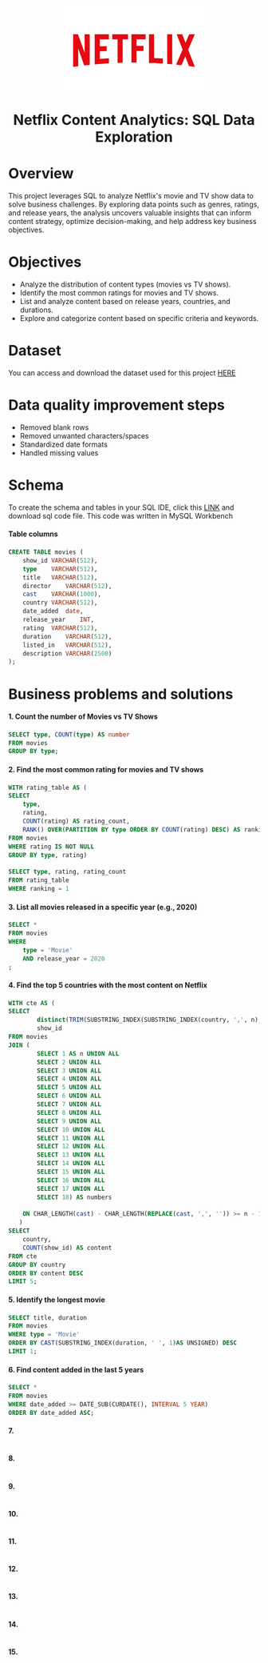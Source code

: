 <p align="center">
  <img src="https://github.com/Injamam001/sql_project_netflix/blob/main/logo.png" alt="Netflix Logo" width="300">
</p>

<h1 align="center">Netflix Content Analytics: SQL Data Exploration</h1>

# Overview
This project leverages SQL to analyze Netflix's movie and TV show data to solve business challenges. By exploring data points such as genres, ratings, and release years, the analysis uncovers valuable insights that can inform content strategy, optimize decision-making, and help address key business objectives.

# Objectives
- Analyze the distribution of content types (movies vs TV shows).
- Identify the most common ratings for movies and TV shows.
- List and analyze content based on release years, countries, and durations.
- Explore and categorize content based on specific criteria and keywords.

# Dataset
You can access and download the dataset used for this project [HERE](https://www.kaggle.com/datasets/shivamb/netflix-shows?resource=download)

# Data quality improvement steps
- Removed blank rows
- Removed unwanted characters/spaces
- Standardized date formats
- Handled missing values
# Schema
To create the schema and tables in your SQL IDE, click this [LINK](https://github.com/Injamam001/sql_project_netflix/blob/main/sql_code_for_importing_netflix_data.sql) and download sql code file. This code was written in MySQL Workbench

#### Table columns
```sql
CREATE TABLE movies (
    show_id	VARCHAR(512),
    type	VARCHAR(512),
    title	VARCHAR(512),
    director	VARCHAR(512),
    cast	VARCHAR(1000),
    country	VARCHAR(512),
    date_added	date,
    release_year	INT,
    rating	VARCHAR(512),
    duration	VARCHAR(512),
    listed_in	VARCHAR(512),
    description	VARCHAR(2500)
);
```
# Business problems and solutions
#### 1. Count the number of Movies vs TV Shows
```sql
SELECT type, COUNT(type) AS number
FROM movies
GROUP BY type;
```
#### 2. Find the most common rating for movies and TV shows
```sql
WITH rating_table AS (
SELECT 
	type, 
	rating, 
    COUNT(rating) AS rating_count,
    RANK() OVER(PARTITION BY type ORDER BY COUNT(rating) DESC) AS ranking
FROM movies
WHERE rating IS NOT NULL
GROUP BY type, rating)

SELECT type, rating, rating_count
FROM rating_table
WHERE ranking = 1
```
#### 3. List all movies released in a specific year (e.g., 2020)
```sql
SELECT *
FROM movies
WHERE 
	type = 'Movie'
    AND release_year = 2020
;
```
#### 4. Find the top 5 countries with the most content on Netflix
```sql
WITH cte AS (
SELECT 
	    distinct(TRIM(SUBSTRING_INDEX(SUBSTRING_INDEX(country, ',', n),',',-1))) AS country,
        show_id
FROM movies
JOIN (
        SELECT 1 AS n UNION ALL
        SELECT 2 UNION ALL
        SELECT 3 UNION ALL
        SELECT 4 UNION ALL
        SELECT 5 UNION ALL
        SELECT 6 UNION ALL
        SELECT 7 UNION ALL
        SELECT 8 UNION ALL
        SELECT 9 UNION ALL
        SELECT 10 UNION ALL
        SELECT 11 UNION ALL
        SELECT 12 UNION ALL
        SELECT 13 UNION ALL
        SELECT 14 UNION ALL
        SELECT 15 UNION ALL
        SELECT 16 UNION ALL
        SELECT 17 UNION ALL
        SELECT 18) AS numbers
        
    ON CHAR_LENGTH(cast) - CHAR_LENGTH(REPLACE(cast, ',', '')) >= n - 1
   )
SELECT 
	country,
    COUNT(show_id) AS content
FROM cte
GROUP BY country
ORDER BY content DESC
LIMIT 5;
```

#### 5. Identify the longest movie
```sql
SELECT title, duration
FROM movies
WHERE type = 'Movie'
ORDER BY CAST(SUBSTRING_INDEX(duration, ' ', 1)AS UNSIGNED) DESC
LIMIT 1;
```

#### 6. Find content added in the last 5 years
```sql
SELECT *
FROM movies
WHERE date_added >= DATE_SUB(CURDATE(), INTERVAL 5 YEAR)
ORDER BY date_added ASC;
```

#### 7. 
```sql

```

#### 8. 
```sql

```

#### 9. 
```sql

```

#### 10. 
```sql

```

#### 11. 
```sql

```

#### 12. 
```sql

```

#### 13. 
```sql

```

#### 14. 
```sql

```

#### 15. 
```sql

```

